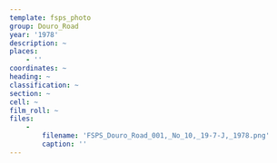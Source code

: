 ```yaml
---
template: fsps_photo
group: Douro_Road
year: '1978'
description: ~
places:
    - ''
coordinates: ~
heading: ~
classification: ~
section: ~
cell: ~
film_roll: ~
files:
    -
        filename: 'FSPS_Douro_Road_001,_No_10,_19-7-J,_1978.png'
        caption: ''
---
```

